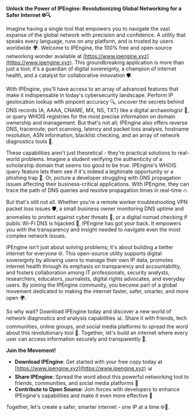 **Unlock the Power of IPEngine: Revolutionizing Global Networking for a Safer Internet 🌐🔍**

Imagine having a single tool that empowers you to navigate the vast expanse of the global network with precision and confidence. A utility that speaks every language, runs on any platform, and is trusted by users worldwide 🌍. Welcome to IPEngine, the 100% free and open-source networking wonder available at [https://www.ipengine.xyz](https://www.ipengine.xyz). This groundbreaking application is more than just a tool; it's a guardian of digital sovereignty, a champion of internet health, and a catalyst for collaborative innovation 🛡️.

With IPEngine, you'll have access to an array of advanced features that make it indispensable in today's cybersecurity landscape. Perform IP geolocation lookup with pinpoint accuracy 🔍, uncover the secrets behind DNS records (A, AAAA, CNAME, MX, NS, TXT) like a digital archaeologist 📡, or query WHOIS registries for the most precise information on domain ownership and management. But that's not all; IPEngine also offers reverse DNS, traceroute, port scanning, latency and packet loss analysis, hostname resolution, ASN information, blacklist checking, and an array of network diagnostics tools 🚀.

These capabilities aren't just theoretical - they're practical solutions to real-world problems. Imagine a student verifying the authenticity of a scholarship domain that seems too good to be true. IPEngine's WHOIS query feature lets them see if it's indeed a legitimate opportunity or a phishing trap 📝. Or, picture a developer struggling with DNS propagation issues affecting their business-critical applications. With IPEngine, they can trace the path of DNS queries and resolve propagation times in real-time 🔥.

But that's still not all. Whether you're a remote worker troubleshooting VPN packet loss issues 🛡️, a small business owner monitoring DNS uptime and anomalies to protect against cyber threats 💼, or a digital nomad checking if public Wi-Fi DNS is hijacked 👀, IPEngine has got your back. It empowers you with the transparency and insight needed to navigate even the most complex network issues.

IPEngine isn't just about solving problems; it's about building a better internet for everyone 🌐. This open-source utility supports digital sovereignty by allowing users to manage their own IP data, promotes internet health through its emphasis on transparency and accountability, and fosters collaboration among IT professionals, security analysts, researchers, educators, journalists, digital rights advocates, and everyday users. By joining the IPEngine community, you become part of a global movement dedicated to making the internet faster, safer, smarter, and more open 🌍.

So why wait? Download IPEngine today and discover a new world of network diagnostics and analysis capabilities 📊. Share it with friends, tech communities, online groups, and social media platforms to spread the word about this revolutionary tool 💬. Together, let's build an internet where every user can access information securely and transparently 🔑.

**Join the Movement!**

- **Download IPEngine**: Get started with your free copy today at [https://www.ipengine.xyz](https://www.ipengine.xyz) 📊
- **Share IPEngine**: Spread the word about this powerful networking tool to friends, communities, and social media platforms 💬
- **Contribute to Open Source**: Join forces with developers to enhance IPEngine's capabilities and make it even more effective 🔩

Together, let's create a safer, smarter internet - one IP at a time 🌐🚀.